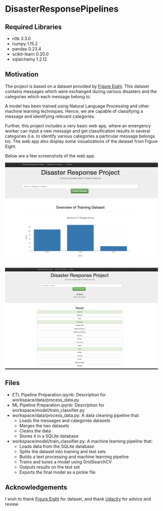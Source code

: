 
# DisasterResponsePipelines

## Required Libraries

* nltk 3.3.0
* numpy 1.15.2
* pandas 0.23.4
* scikit-learn 0.20.0
* sqlalchemy 1.2.12

## Motivation

The project is based on a dataset provided by [Figure Eight](https://www.figure-eight.com/). This dataset contains messages which were exchanged during various disasters and the categories which each message belong to. 

A model has been trained using Natural Language Processing and other machine learning techniques. Hence, we are capable of classifying a message and identifying relevant categories.

Further, this project includes a very basic web app, where an emergency worker can input a new message and get classification results in several categories (i.e. to identify various categories a particular message belongs to). The web app also display some visualizations of the dataset from Figure Eight.

Below are a few screenshots of the web app.

![Index Page](/images/a.png)

![Message Classification](/images/b.png)

## Files

* ETL Pipeline Preparation.ipynb: Description for workspace/data/process_data.py
* ML Pipeline Preparation.ipynb: Description for workspace/model/train_classifier.py
* workspace/data/process_data.py: A data cleaning pipeline that:
  * Loads the messages and categories datasets
  * Merges the two datasets
  * Cleans the data
  * Stores it in a SQLite database
* workspace/model/train_classifier.py: A machine learning pipeline that:
  * Loads data from the SQLite database
  * Splits the dataset into training and test sets
  * Builds a text processing and machine learning pipeline
  * Trains and tunes a model using GridSearchCV
  * Outputs results on the test set
  * Exports the final model as a pickle file


## Acknowledgements

I wish to thank [Figure Eight](https://www.figure-eight.com/) for dataset, and thank [Udacity](https://udacity.com) for advice and review.
